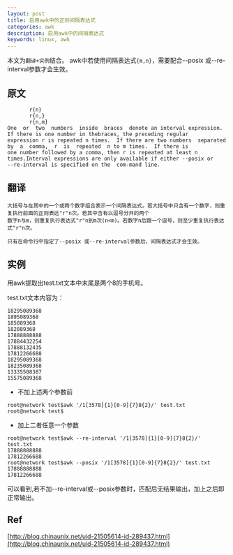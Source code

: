 ```yaml
---
layout: post
title: 启用awk中的正则间隔表达式
categories: awk
description: 启用awk中的间隔表达式
keywords: linux, awk
---
```


本文为`翻译+实例`结合。
awk中若使用间隔表达式`{m,n}`，需要配合--posix 或--re-interval参数才会生效。

## 原文

```shell
       r{n}
       r{n,}
       r{n,m}    
One  or  two  numbers  inside  braces  denote an interval expression.  If there is one number in thebraces, the preceding regular 
expression r is repeated n times.  If there are two numbers  separated by  a  comma,  r  is  repeated  n to m times.  If there is 
one number followed by a comma, then r is repeated at least n times.Interval expressions are only available if either --posix or 
--re-interval is specified on the  com-mand line.
```

## 翻译

```
大括号与在其中的一个或两个数字组合表示一个间隔表达式。若大括号中只含有一个数字，则重复执行前面的正则表达"r"n次。若其中含有以逗号分开的两个
数字n与m，则重复执行表达式"r"n到m次(n<m)。若数字n后跟一个逗号，则至少重复执行表达式"r"n次。

只有在命令行中指定了--posix 或--re-interval参数后，间隔表达式才会生效。
```

## 实例

用awk提取出test.txt文本中末尾是两个8的手机号。

test.txt文本内容为：
```
18295089368
1895089368
185089368
182089368
17888888888
17884432254
17888132435
17812266688
18295089368
18235089368
13335508387
15575089368
```
- 不加上述两个参数前
```
root@network test$awk '/1[3578]{1}[0-9]{7}8{2}/' test.txt
root@network test$
```
- 加上二者任意一个参数
```
root@network test$awk --re-interval '/1[3578]{1}[0-9]{7}8{2}/' test.txt
17888888888
17812266688
root@network test$awk --posix '/1[3578]{1}[0-9]{7}8{2}/' test.txt
17888888888
17812266688
```

可以看到,若不加--re-interval或--posix参数时，匹配后无结果输出，加上之后即正常输出。

## Ref
[http://blog.chinaunix.net/uid-21505614-id-289437.html](http://blog.chinaunix.net/uid-21505614-id-289437.html)
